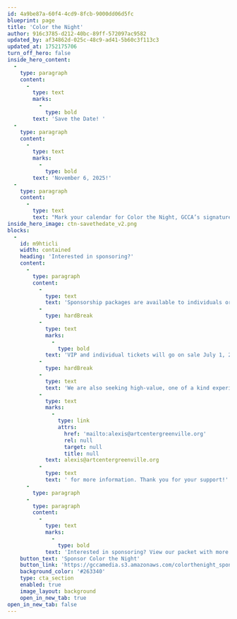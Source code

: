 ```yaml
---
id: 4a9be87a-60f4-4cd9-8fcb-9000dd06d5fc
blueprint: page
title: 'Color the Night'
author: 916c3785-d212-40bc-89ff-572097ac9582
updated_by: af34862d-025c-48c9-ad41-5b60c3f113c3
updated_at: 1752175706
turn_off_hero: false
inside_hero_content:
  -
    type: paragraph
    content:
      -
        type: text
        marks:
          -
            type: bold
        text: 'Save the Date! '
  -
    type: paragraph
    content:
      -
        type: text
        marks:
          -
            type: bold
        text: 'November 6, 2025!'
  -
    type: paragraph
    content:
      -
        type: text
        text: "Mark your calendar for Color the Night, GCCA’s signature fundraising event! Color the Night celebrates the best of Greenville's art scene with unique silent auction items, live music, performances, and art featuring our professional studio artists. Join us for cocktails and heavy appetizers and enjoy a beautiful evening celebrating GCCA."
inside_hero_image: ctn-savethedate_v2.png
blocks:
  -
    id: m9hticli
    width: contained
    heading: 'Interested in sponsoring?'
    content:
      -
        type: paragraph
        content:
          -
            type: text
            text: 'Sponsorship packages are available to individuals or businesses of all sizes looking to be recognized for their meaningful commitment to the arts and our mission. '
          -
            type: hardBreak
          -
            type: text
            marks:
              -
                type: bold
            text: 'VIP and individual tickets will go on sale July 1, 2025.'
          -
            type: hardBreak
          -
            type: text
            text: 'We are also seeking high-value, one of a kind experiences for live and silent auction items. If you have something you are interested in donating in support of GCCA, email '
          -
            type: text
            marks:
              -
                type: link
                attrs:
                  href: 'mailto:alexis@artcentergreenville.org'
                  rel: null
                  target: null
                  title: null
            text: alexis@artcentergreenville.org
          -
            type: text
            text: ' for more information. Thank you for your support!'
      -
        type: paragraph
      -
        type: paragraph
        content:
          -
            type: text
            marks:
              -
                type: bold
            text: 'Interested in sponsoring? View our packet with more information below!'
    button_text: 'Sponsor Color the Night'
    button_link: 'https://gccamedia.s3.amazonaws.com/colorthenight_sponsorship.pdf'
    background_color: '#263340'
    type: cta_section
    enabled: true
    image_layout: background
    open_in_new_tab: true
open_in_new_tab: false
---
```

